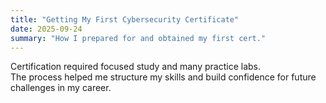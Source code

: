 ```yaml
---
title: "Getting My First Cybersecurity Certificate"
date: 2025-09-24
summary: "How I prepared for and obtained my first cert."
---
```


Certification required focused study and many practice labs.  
The process helped me structure my skills and build confidence for future challenges in my career.

